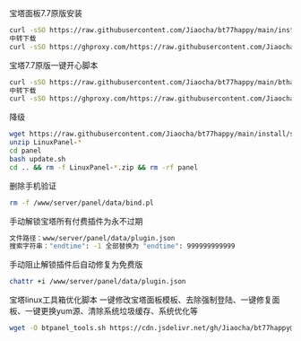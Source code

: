  宝塔面板7.7原版安装
```Bash
curl -sSO https://raw.githubusercontent.com/Jiaocha/bt77happy/main/install/install_panel.sh && bash install_panel.sh
中转下载
curl -sSO https://ghproxy.com/https://raw.githubusercontent.com/Jiaocha/bt77happy/main/install/install_panel.sh && bash install_panel.sh
```

 宝塔7.7原版一键开心脚本
```Bash
curl -sSO https://raw.githubusercontent.com/Jiaocha/bt77happy/main/bthappy/one_key_happy.sh && bash one_key_happy.sh
中转下载
curl -sSO https://ghproxy.com/https://raw.githubusercontent.com/Jiaocha/bt77happy/main/bthappy/one_key_happy.sh && bash one_key_happy.sh
```

 降级
```Bash
wget https://raw.githubusercontent.com/Jiaocha/bt77happy/main/install/src/LinuxPanel-7.7.0.zip
unzip LinuxPanel-*
cd panel
bash update.sh
cd .. && rm -f LinuxPanel-*.zip && rm -rf panel
```

 删除手机验证
```Bash
rm -f /www/server/panel/data/bind.pl
```

 手动解锁宝塔所有付费插件为永不过期
```Bash
文件路径：www/server/panel/data/plugin.json
搜索字符串："endtime": -1 全部替换为 "endtime": 999999999999
```
 手动阻止解锁插件后自动修复为免费版
```Bash
chattr +i /www/server/panel/data/plugin.json
```

 宝塔linux工具箱优化脚本
一键修改宝塔面板模板、去除强制登陆、一键修复面板、一键更换yum源、清除系统垃圾缓存、系统优化等
```Bash
wget -O btpanel_tools.sh https://cdn.jsdelivr.net/gh/Jiaocha/bt77happy@main/btpanel_tools/btpanel_tools.sh && bash btpanel_tools.sh
```
